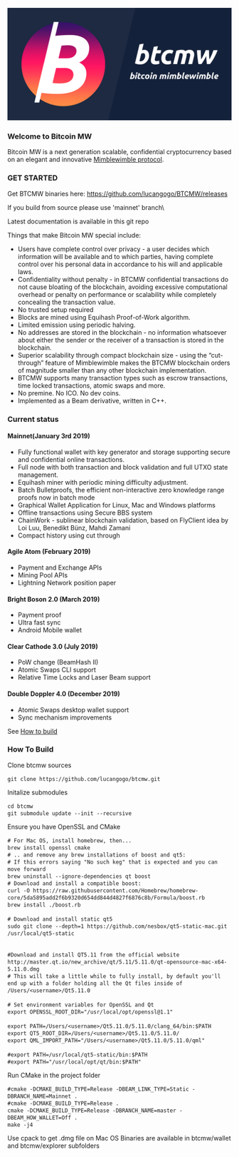 
![alt text](docs/githubcard.png "BTCMW Logo")

### Welcome to Bitcoin MW


Bitcoin MW is a next generation scalable, confidential cryptocurrency based on an elegant and innovative [Mimblewimble protocol](docs/Mimblewimble.pdf).

### GET STARTED


Get BTCMW binaries here: https://github.com/lucangogo/BTCMW/releases

If you build from source please use 'mainnet' branch\

Latest documentation is available in this git repo

Things that make Bitcoin MW special include:

* Users have complete control over privacy - a user decides which information will be available and to which parties, having complete control over his personal data in accordance to his will and applicable laws.
* Confidentiality without penalty - in BTCMW confidential transactions do not cause bloating of the blockchain, avoiding excessive computational overhead or penalty on performance or scalability while completely concealing the transaction value.
* No trusted setup required
* Blocks are mined using Equihash Proof-of-Work algorithm.
* Limited emission using periodic halving.
* No addresses are stored in the blockchain - no information whatsoever about either the sender or the receiver of a transaction is stored in the blockchain.
* Superior scalability through compact blockchain size - using the “cut-through” feature of
Mimblewimble makes the BTCMW blockchain orders of magnitude smaller than any other
blockchain implementation.
* BTCMW supports many transaction types such as escrow transactions, time locked
transactions, atomic swaps and more.
* No premine. No ICO. No dev coins.
* Implemented as a Beam derivative, written in C++.


### Current status

#### Mainnet(January 3rd 2019)

- Fully functional wallet with key generator and storage supporting secure and confidential online transactions.
- Full node with both transaction and block validation and full UTXO state management.
- Equihash miner with periodic mining difficulty adjustment.
- Batch Bulletproofs, the efficient non-interactive zero knowledge range proofs now in batch mode
- Graphical Wallet Application for Linux, Mac and Windows platforms
- Offline transactions using Secure BBS system
- ChainWork - sublinear blockchain validation, based on FlyClient idea by Loi Luu, Benedikt Bünz, Mahdi Zamani
- Compact history using cut through

#### Agile Atom (February 2019)

- Payment and Exchange APIs
- Mining Pool APIs
- Lightning Network position paper

#### Bright Boson 2.0 (March 2019)
- Payment proof
- Ultra fast sync
- Android Mobile wallet

#### Clear Cathode 3.0 (July 2019)
- PoW change (BeamHash II)
- Atomic Swaps CLI support
- Relative Time Locks and Laser Beam support

#### Double Doppler 4.0 (December 2019)
- Atomic Swaps desktop wallet support
- Sync mechanism improvements


See [How to build](https://github.com/BeamMW/beam/wiki/How-to-build)
### How To Build

Clone btcmw sources

```
git clone https://github.com/lucangogo/btcmw.git
```

Initalize submodules

```
cd btcmw
git submodule update --init --recursive
```

Ensure you have OpenSSL and CMake

```
# For Mac OS, install homebrew, then...
brew install openssl cmake
# .. and remove any brew installations of boost and qt5:
# If this errors saying "No such keg" that is expected and you can move forward
brew uninstall --ignore-dependencies qt boost
# Download and install a compatible boost:
curl -O https://raw.githubusercontent.com/Homebrew/homebrew-core/5da5895add2f6b9320d654dd844d4827f6876c8b/Formula/boost.rb
brew install ./boost.rb

# Download and install static qt5
sudo git clone --depth=1 https://github.com/nesbox/qt5-static-mac.git /usr/local/qt5-static


#Download and install QT5.11 from the official website http://master.qt.io/new_archive/qt/5.11/5.11.0/qt-opensource-mac-x64-5.11.0.dmg
# This will take a little while to fully install, by default you'll end up with a folder holding all the Qt files inside of /Users/<username>/Qt5.11.0

# Set environment variables for OpenSSL and Qt
export OPENSSL_ROOT_DIR="/usr/local/opt/openssl@1.1"

export PATH=/Users/<username>/Qt5.11.0/5.11.0/clang_64/bin:$PATH
export QT5_ROOT_DIR=/Users/<username>/Qt5.11.0/5.11.0/
export QML_IMPORT_PATH="/Users/<username>/Qt5.11.0/5.11.0/qml"

#export PATH=/usr/local/qt5-static/bin:$PATH
#export PATH="/usr/local/opt/qt/bin:$PATH"
```

Run CMake in the project folder

```
#cmake -DCMAKE_BUILD_TYPE=Release -DBEAM_LINK_TYPE=Static -DBRANCH_NAME=Mainnet .
#cmake -DCMAKE_BUILD_TYPE=Release .
cmake -DCMAKE_BUILD_TYPE=Release -DBRANCH_NAME=master -DBEAM_HOW_WALLET=Off .
make -j4
```

Use cpack to get .dmg file on Mac OS
Binaries are available in btcmw/wallet and btcmw/explorer subfolders

